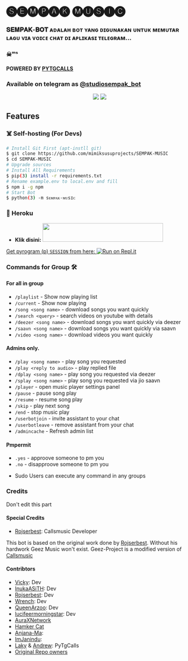<h1 align="centre">🅢︎🅔︎🅜︎🅟︎🅐︎🅚︎ 🅜︎🅤︎🅢︎🅘︎🅒︎</h1>

### 𝐒𝐄𝐌𝐏𝐀𝐊-𝐁𝐎𝐓 ᴀᴅᴀʟᴀʜ ʙᴏᴛ ʏᴀɴɢ ᴅɪɢᴜɴᴀᴋᴀɴ ᴜɴᴛᴜᴋ ᴍᴇᴍᴜᴛᴀʀ ʟᴀɢᴜ ᴠɪᴀ ᴠᴏɪᴄᴇ ᴄʜᴀᴛ ᴅɪ ᴀᴘʟɪᴋᴀsɪ ᴛᴇʟᴇɢʀᴀᴍ...
### ☠︎︎ᵐˢ
#### POWERED BY [PYTGCALLS](https://github.com/pytgcalls/pytgcalls)
### Available on telegram as [@studiosempak_bot](https://t.me/ms_aliansi)

<p align="center">
  <img src="https://telegra.ph/file/074f2590f1127ea3ce00f.png">
  <img src="https://telegra.ph/file/d23d1d072f2fd90a2424a.png">
</p>
<h2> Features </h2>

### ☠️ Self-hosting (For Devs) 
```sh
# Install Git First (apt-instll git)
$ git clone https://github.com/mimiksusuprojects/SEMPAK-MUSIC
$ cd SEMPAK-MUSIC
# Upgrade sources
# Install All Requirements 
$ pip(3) install -r requirements.txt
# Rename example.env to local.env and fill
$ npm i -g npm
# Start Bot 
$ python(3) -m sᴇᴍᴘᴀᴋ-ᴍᴜsɪᴄ
```

### 💜 Heroku

* **Klik disini:**
<a href="https://heroku.com/deploy?template=https://github.com/mimiksusuprojects/SEMPAK-MUSIC.git"><img src="https://img.shields.io/badge/𝕯𝖊𝖕𝖑𝖔𝖞%20𝕾𝖊𝖒𝖕𝖆𝖐-𝖒𝖚𝖘𝖎𝖈%20𝖉𝖎%20𝕳𝖊𝖗𝖔𝖐𝖚-rainbow?style=flat&logo=Heroku" width="325" height="50.100" />


Get pyrogram (p)  `SESSION` from here:
[![Run on Repl.it](https://repl.it/badge/github/vckyou/PyrogramString)](https://repl.it/@vckyou/PyrogramString?lite=1&outputonly=1)

### Commands for Group 🛠
#### For all in group

- `/playlist` - Show now playing list
- `/current` - Show now playing
- `/song <song name>` - download songs you want quickly
- `/search <query>` - search videos on youtube with details
- `/deezer <song name>` - download songs you want quickly via deezer
- `/saavn <song name>` - download songs you want quickly via saavn
- `/video <song name>` - download videos you want quickly

#### Admins only.
- `/play <song name>` - play song you requested
- `/play <reply to audio>` - play replied file
- `/dplay <song name>` - play song you requested via deezer
- `/splay <song name>` - play song you requested via jio saavn
- `/player` - open music player settings panel
- `/pause` - pause song play
- `/resume` - resume song play
- `/skip` - play next song
- `/end` - stop music play
- `/userbotjoin` - invite assistant to your chat
- `/userbotleave` - remove assistant from your chat
- `/admincache` - Refresh admin list


#### Pmpermit
- `.yes` - approove someone to pm you
- `.no` - disapproove someone to pm you
+ Sudo Users can execute any command in any groups

### Credits
Don't edit this part

#### Special Credits
- [Rojserbest](http://github.com/rojserbes): Callsmusic Developer

This bot is based on the original work done by [Rojserbest](http://github.com/rojserbest). Without his hardwork Geez Music won't exist. 
Geez-Project is a modified version of [Callsmusic](https://github.com/callsmusic/callsmusic)

#### Contribtors
- [Vicky](https://github.com/Vckyou): Dev
- [InukaASiTH](https://github.com/InukaAsith): Dev
- [Rojserbest](http://github.com/rojserbes): Dev
- [Wrench](https://github.com/EverythingSuckz/): Dev
- [QueenArzoo](https://github.com/QueenArzoo): Dev
- [lucifeermorningstar](https://github.com/lucifeermorningstar): Dev
- [AuraXNetwork](https://github.com/AuraXNetwork/AuraXMusicBot)
- [Hamker Cat](https://github.com/thehamkercat/)
- [Anjana-Ma](https://github.com/Anjana-Ma):
- [ImJanindu](https://github.com/ImJanindu): 
- [Laky](https://github.com/Laky-64) & [Andrew](https://github.com/AndrewLaneX): PyTgCalls
- [Original Repo owners](https://github.com/suprojects/CallsMusic)

